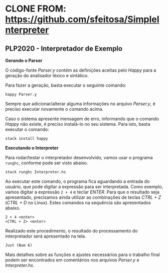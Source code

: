 # CLONE FROM: https://github.com/sfeitosa/SimpleInterpreter 

## PLP2020 - Interpretador de Exemplo

**Gerando o Parser**

O código-fonte *Parser.y* contém as definições aceitas pelo *Happy* para a geração do analisador léxico e sintático. 

Para fazer a geração, basta executar o seguinte comando:

```
happy Parser.y
```

Sempre que adicionar/alterar alguma informações no arquivo *Parser.y*, é preciso executar novamente o comando acima.

Caso o sistema apresente mensagem de erro, informando que o comando *Happy* não existe, é preciso instalá-lo no seu sistema. Para isto, basta executar o comando:

```
stack install happy
```

**Executando o Interpreter**

Para rodar/testar o interpretador desenvolvido, vamos usar o programa ```runghc```, conforme pode ser visto abaixo.

```
stack runghc Interpreter.hs
```

Ao executar este comando, o programa fica aguardando a entrada do usuário, que pode digitar a expressão para ser interpretada. Como exemplo, vamos digitar a expressão ```2 + 4``` e teclar *ENTER*. Para que o resultado seja apresentado, precisamos ainda utilizar as combinações de teclas *CTRL + Z* (*CTRL + D* no Linux). Estes comandos na sequência são apresentados abaixo.

```
2 + 4 <enter>
<CTRL + Z> <enter>
``` 

Realizado este procedimento, o resultado do processamento do interpretador será apresentado na tela.

```
Just (Num 6)
```

Mais detalhes sobre as funções e ajustes necessários para o trabalho final podem ser encontrados em comentários nos arquivos *Parser.y* e *Interpreter.hs*.
